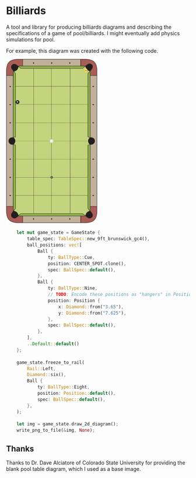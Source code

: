 # Billiards

A tool and library for producing billiards diagrams and describing the
specifications of a game of pool/billiards. I might eventually add physics
simulations for pool.

For example, this diagram was created with the following code.

<img src="./img/nine-ball-example-hanger.png" alt="Diagram of a game of Nine Ball." style="width:50%"/>

``` rust
    let mut game_state = GameState {
        table_spec: TableSpec::new_9ft_brunswick_gc4(),
        ball_positions: vec![
            Ball {
                ty: BallType::Cue,
                position: CENTER_SPOT.clone(),
                spec: BallSpec::default(),
            },
            Ball {
                ty: BallType::Nine,
                // TODO: Encode these positions as "hangers" in Position impl.
                position: Position {
                    x: Diamond::from("3.65"),
                    y: Diamond::from("7.625"),
                },
                spec: BallSpec::default(),
            },
        ],
        ..Default::default()
    };

    game_state.freeze_to_rail(
        Rail::Left,
        Diamond::six(),
        Ball {
            ty: BallType::Eight,
            position: Position::default(),
            spec: BallSpec::default(),
        },
    );

    let img = game_state.draw_2d_diagram();
    write_png_to_file(&img, None);
```

## Thanks

Thanks to Dr. Dave Alciatore of Colorado State University for providing the
blank pool table diagram, which I used as a base image.
